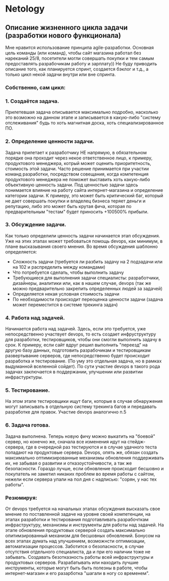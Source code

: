# Netology #

## Описание жизненного цикла задачи (разработки нового функционала) ##

Мне нравится использование принципа agile-разработки. Основная цель команды (или команд), чтобы сайт магазина работал без нареканий 25/8, посетители могли совершать покупки и тем самым предоставлять разрабочикам работу и зарплату))
Не буду приводить описание того, как планируется спринт, создается бэклог и т.д., а только цикл некой задачи внутри или вне спринта.

### Собственно, сам цикл: ###

### 1. Создаётся задача. ###
Прилетевшая задача описывается максимально подробно, насколько это возможно на данном этапе и записывается в какую-либо "систему отслеживания" будь то хоть магнитная доска, хоть специализированное ПО.

### 2. Определение ценности задачи. ###
Задача прилетает к разработчику НЕ напрямую, в обязательном порядке она проходит через некое ответственное лицо, к примеру, продуктового менеджера, котрый может оценить приоритетность, стоимость этой задачи. Часто решение принимается при участии команд разработки, посредством совещания, когда компетенция продуктового менеджера не поможет выставить хоть какую-либо объективную ценность задачи. Под ценностью задачи здесь понимается влияние на работу сайта интернет-магазина и определение категории задачи. К примеру, это может быть критический баг, который не дает совершать покупки и владелец бизнеса теряет деньги и репутацию, либо это может быть крутая фича, которая по предварительным "тестам" будет приносить +100500% прибыли.

### 3. Обсуждение задачи. ###
Как только определили ценность задачи начинается этап обсуждения. Уже на этих этапах может требоваться помощь devops, как минимум, в плане высказывания своего мнения. Во время обсуждения шаблонно определяется:
- Сложность задачи (требуется ли разбить задачу на 2 подзадачи или на 102 и распределить между командами)
- Что потребуется сделать, чтобы выполнить задачу
- Требующиеся для выполнения задачи специалисты: разработчики, дизайнеры, аналитики или, как в нашем случае, devops (так же можно предварительно закрепить определенных людей за задачей)
- Определяется некая условная стоимость задачи
- По необходимости происходит переоценка ценности задачи (задача может переместится в системе трекинга задач)

### 4. Работа над задачей. ###
Начинается работа над задачей. Здесь, если это требуется, уже непосредственно участвует devops, то есть создает инфруструктуру для разработки, тестировщиков, чтобы они смогли выполнить задачу в срок. К примеру, если сайт вдруг решил выполнить "переезд" на другую базу данных, подготовить разрабочикам и тестировщикам развертывание серверов, где непосредственно будет происходит разработка и тестирование. (По уму это отдельная задача, но в рамках выдуманной вселенной сойдет). По сути участие devops в такого рода задачах заключается в поддержании, улучшении или развитии инфрастурктуры.

### 5. Тестирование. ###
На этом этапе тестировщики ищут баги, которые в случае обнаружения могут записывать в отдельную систему трекинга багов и передавать разработке для правок. Участие devops аналогично п.5

### 6. Задача готова. ###
Задача выполнена. Теперь новую фичу можно выкатить на "боевой" сервер, но конечно же, сначала все изменения идут на стейдж-сервера, где в очередной раз тестируются и в случае удачного теста попадают на продуктовые сервера. Devops, опять же, обязан создать максимально оптимизированные механизмы обновления поддерживать их, не забывая о развитии и отказоустойчивости, а так же безопасности. Гораздо лучше, если обновление происходит бесшовно и покупатель не заметил никаких проблем во время работы с сайтом, нежели если сервера упали на пол дня с надписью: "сорян, у нас тех работы".

### Резюмируя: ### 
От devops требуется на начальных этапах обсуждения высказать свое мнение по поставленной задаче на уровне своей компетенции, на этапах разработки и тестирования подготавливать разрабочткам инфраструктуру, механизмы и инструменты для работы над задачей. На этапе обновления продуктовых серверой создать максимально опитимзированный механизм для бесшовных обновлений. Бонусом на всех этапах думать над улучшением, возможнсти оптимизации, автоматизации процессов. Заботится о безопасности, в случае отсутствия отдельного специалиста, да и при его наличии тоже не забывать. Создавать безотказность работы всей инфраструктуры и продуктовых серверов. Разрабатывать или находить лучшие инструменты, которые могут быть быть полезны в работе, чтобы интернет-магазин и его разарботка "шагали в ногу со временем".
